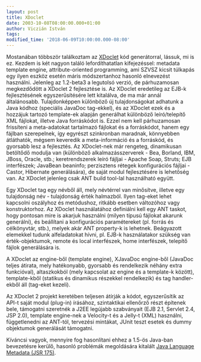```yaml
---
layout: post
title: XDoclet
date: 2003-10-08T08:00:00.000+01:00
author: Viczián István
tags:
modified_time: '2018-06-09T10:00:00.000-08:00'
---
```


Mostanában többször találkoztam az [XDoclet](http://www.xdoclet.com) kód
generátorral, lássuk, mi is ez. Kezdem is két nagyon találó
lefordíthatatlan kifejezéssel: metadata template engine,
attribute-oriented programming, ami SZVSZ kicsit túlkapás egy ilyen
eszköz esetén máris módszertanhoz hasonló elnevezést használni. Jelenleg
az 1.2-beta3 a legutolsó verzió, de párhuzamosan megkezdődött a XDoclet
2 fejlesztése is. Az XDoclet eredetileg az EJB-k fejlesztésének
egyszerűsítésére lett kitalálva, de ma már annál általánosabb.
Tulajdonképpen különböző új tulajdonságokat adhatunk a Java kódhoz
(speciális JavaDoc tag-ekkel), és az XDoclet ezek és a hozzájuk tartozó
template-ek alapján generálhat különböző leíró/telepítő XML fájlokat,
illetve Java forráskódot is. Ezzel nem kell párhuzamosan frissíteni a
meta-adatokat tartalmazó fájlokat és a forráskódot, hanem egy fájlban
szerepelnek, így egyrészt szinkronban maradnak, könnyebben átláthatók,
mégsem keveredik a meta-információ és a forráskód, és gyorsabb lesz a
fejlesztés. Az XDoclet-nek már rengeteg, dinamikusan betöltődő modulja
van (különböző alkalmazásszerverek - Bea, Borland, IBM, JBoss, Oracle,
stb.; keretrendszerek leíró fájljai - Apache Soap, Struts; EJB
interfészek; JavaBean beaninfo; perzisztens rétegek konfigurációs
fájljai - Castor, Hibernate generálására), de saját modul fejlesztésére
is lehetőség van. Az XDoclet jelenleg csak ANT build tool-lal
használható együtt.

Egy XDoclet tag egy névből áll, mely névtérrel van minősítve, illetve
egy tulajdonság név - tulajdonság érték halmazból. Ilyen tag-eket lehet
kapcsolni oszályhoz és metódushoz, ritkább esetben változóhoz vagy
konstruktorhoz. Az XDoclet használatához definiálni kell egy ANT taskot,
hogy pontosan mire is akarjuk használni (milyen típusú fájlokat akarunk
generálni), és beállítani a konfigurációs paramétereket (pl. forrás és
célkönyvtár, stb.), melyek akár ANT property-k is lehetnek. Beágyazott
elemekkel tudunk alfeladatokat hívni, pl. EJB-k használatakor szükség
van érték-objektumok, remote és local interfészek, home interfészek,
telepítő fájlok generálására is.

A XDoclet az engine-ből (template engine), XJavaDoc engine-ből (JavaDoc
teljes átirata, mely hatékonyabb, gyorsabb és rendelkezik néhány extra
funkcióval), altaszkokból (mely kapcsolat az engine és a template-k
között), template-kből (statikus és dinamikus részekkel rendelkezik) és
tag handler-ekből áll (tag-eket kezeli).

Az XDoclet 2 projekt keretében teljesen átírják a kódot, egyszerűsítik
az API-t saját modul (plug-in) írásához, szintaktikai ellenőrző részt
építenek bele, támogatni szeretnék a J2EE legújabb szabványait (EJB 2.1,
Servlet 2.4, JSP 2.0), template engine-nek a Velocity-t és a Jelly-t
(XML) használni, függetlenedni az ANT-tól, tervezési mintákat, JUnit
teszt esetek és dummy objektumok generálását támogatni.

Kíváncsi vagyok, mennyire fog hasonlítani ehhez a 1.5-ös Java-ban
bevezetésre kerülő, hasonló problémák megoldására kitalált [Java
Language Metadata (JSR 175)](http://www.jcp.org/en/jsr/detail?id=175).
